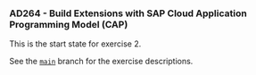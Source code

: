 ### AD264 - Build Extensions with SAP Cloud Application Programming Model (CAP)

This is the start state for exercise 2.

See the [`main`](https://github.com/SAP-samples/teched2023-AD264) branch for the exercise descriptions.
